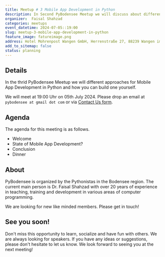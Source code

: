 ```yaml
---
title: Meetup # 3 Mobile App Development in Python
description: In Second PyBodensee Meetup we will discuss about different Static Site Genrators in Python and how to build one by yourself.
organizer:  Faisal Shahzad
categories: meetups
event_datetime: 2024-07-05::19:00
slug: meetup-3-mobile-app-development-in-python
feature_image: fatureimage.png
address: Hotel Mohrenpost Wangen GmbH, Herrenstraße 27, 88239 Wangen im Allgaeu, Germany
add_to_sitemap: false
status: planning
---
```


## Details
In the thrid PyBodensee Meetup we will different approaches for Mobile App Development in Python and how you can build one yourself.

We will meet at 19:00 Uhr on 05th July 2024. Please drop an email at ``pybodensee at gmail dot com`` or via [Contact Us form](/pages/contact/).

## Agenda

The agenda for this meeting is as follows. 

- Welcome
- State of Mobile App Development?
- Conclusion
- Dinner

## About

PyBodensee is organized by the Pythonistas in the Bodensee region. The current main person is Dr. Faisal Shahzad with over 20 years of experience in teaching, training and development in various areas of computer programming.

We are looking for new like minded members. Please get in touch!


## See you soon!
Don't miss this opportunity to learn, socialize and have fun with others. We are always looking for speakers. If you have any ideas or suggestions, please don't hesitate to let us know. We look forward to seeing you at the next meeting!